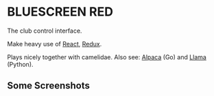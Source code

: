 
# BLUESCREEN RED

The club control interface.

Make heavy use of [React](https://github.com/facebook/react),
[Redux](https://github.com/reactjs/redux).

Plays nicely together with camelidae.
Also see: [Alpaca](https://github.com/cameliot/alpaca) (Go) and 
[Llama](https://github.com/cameliot/llama) (Python).


## Some Screenshots




